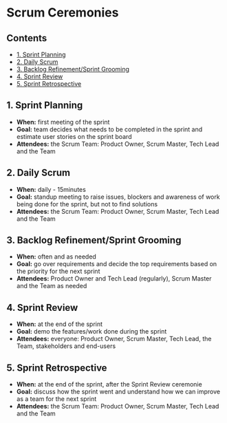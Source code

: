 <!-- omit in toc -->
# Scrum Ceremonies

<!-- omit in toc -->
## Contents

- [1. Sprint Planning](#1-sprint-planning)
- [2. Daily Scrum](#2-daily-scrum)
- [3. Backlog Refinement/Sprint Grooming](#3-backlog-refinementsprint-grooming)
- [4. Sprint Review](#4-sprint-review)
- [5. Sprint Retrospective](#5-sprint-retrospective)

<!-- END doctoc generated TOC please keep comment here to allow auto update -->

## 1. Sprint Planning

- **When:** first meeting of the sprint
- **Goal:** team decides what needs to be completed in the sprint and estimate user stories on the
  sprint board
- **Attendees:** the Scrum Team: Product Owner, Scrum Master, Tech Lead and the Team

## 2. Daily Scrum

- **When:** daily - 15minutes
- **Goal:** standup meeting to raise issues, blockers and awareness of work being done for the
  sprint, but not to find solutions
- **Attendees:** the Scrum Team: Product Owner, Scrum Master, Tech Lead and the Team

## 3. Backlog Refinement/Sprint Grooming

- **When:** often and as needed
- **Goal:** go over requirements and decide the top requirements based on the priority for the next
  sprint
- **Attendees:** Product Owner and Tech Lead (regularly), Scrum Master and the Team as needed

## 4. Sprint Review

- **When:** at the end of the sprint
- **Goal:** demo the features/work done during the sprint
- **Attendees:** everyone: Product Owner, Scrum Master, Tech Lead, the Team, stakeholders and
  end-users

## 5. Sprint Retrospective

- **When:** at the end of the sprint, after the Sprint Review ceremonie
- **Goal:** discuss how the sprint went and understand how we can improve as a team for the next
  sprint
- **Attendees:** the Scrum Team: Product Owner, Scrum Master, Tech Lead and the Team
